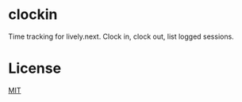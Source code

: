 # clockin

Time tracking for lively.next. Clock in, clock out, list logged sessions.

# License

[MIT](LICENSE)
